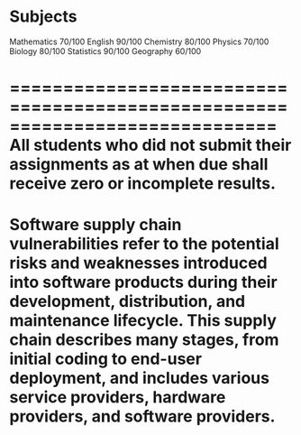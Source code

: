 Subjects 
====================
Mathematics 70/100
English 90/100
Chemistry 80/100
Physics  70/100
Biology  80/100
Statistics 90/100
Geography  60/100

=============================================================================
All students who did not submit their assignments
as at when due shall receive zero or incomplete results.
=============================================================================
Software supply chain vulnerabilities refer to the potential risks 
and weaknesses introduced into software products during their development, 
distribution, and maintenance lifecycle. This supply chain describes many 
stages, from initial coding to end-user deployment, and includes various 
service providers, hardware providers, and software providers.
=============================================================================
